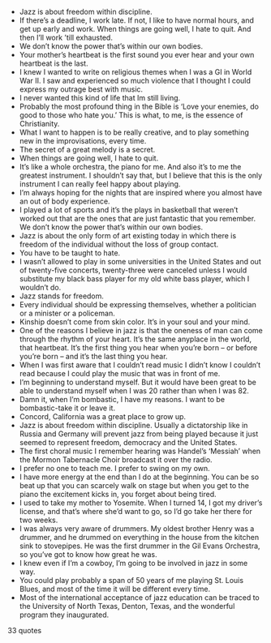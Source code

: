  - Jazz is about freedom within discipline.
 - If there’s a deadline, I work late. If not, I like to have normal hours, and get up early and work. When things are going well, I hate to quit. And then I’ll work ’till exhausted.
 - We don’t know the power that’s within our own bodies.
 - Your mother’s heartbeat is the first sound you ever hear and your own heartbeat is the last.
 - I knew I wanted to write on religious themes when I was a GI in World War II. I saw and experienced so much violence that I thought I could express my outrage best with music.
 - I never wanted this kind of life that Im still living.
 - Probably the most profound thing in the Bible is ‘Love your enemies, do good to those who hate you.’ This is what, to me, is the essence of Christianity.
 - What I want to happen is to be really creative, and to play something new in the improvisations, every time.
 - The secret of a great melody is a secret.
 - When things are going well, I hate to quit.
 - It’s like a whole orchestra, the piano for me. And also it’s to me the greatest instrument. I shouldn’t say that, but I believe that this is the only instrument I can really feel happy about playing.
 - I’m always hoping for the nights that are inspired where you almost have an out of body experience.
 - I played a lot of sports and it’s the plays in basketball that weren’t worked out that are the ones that are just fantastic that you remember. We don’t know the power that’s within our own bodies.
 - Jazz is about the only form of art existing today in which there is freedom of the individual without the loss of group contact.
 - You have to be taught to hate.
 - I wasn’t allowed to play in some universities in the United States and out of twenty-five concerts, twenty-three were canceled unless I would substitute my black bass player for my old white bass player, which I wouldn’t do.
 - Jazz stands for freedom.
 - Every individual should be expressing themselves, whether a politician or a minister or a policeman.
 - Kinship doesn’t come from skin color. It’s in your soul and your mind.
 - One of the reasons I believe in jazz is that the oneness of man can come through the rhythm of your heart. It’s the same anyplace in the world, that heartbeat. It’s the first thing you hear when you’re born – or before you’re born – and it’s the last thing you hear.
 - When I was first aware that I couldn’t read music I didn’t know I couldn’t read because I could play the music that was in front of me.
 - I’m beginning to understand myself. But it would have been great to be able to understand myself when I was 20 rather than when I was 82.
 - Damn it, when I’m bombastic, I have my reasons. I want to be bombastic-take it or leave it.
 - Concord, California was a great place to grow up.
 - Jazz is about freedom within discipline. Usually a dictatorship like in Russia and Germany will prevent jazz from being played because it just seemed to represent freedom, democracy and the United States.
 - The first choral music I remember hearing was Handel’s ‘Messiah’ when the Mormon Tabernacle Choir broadcast it over the radio.
 - I prefer no one to teach me. I prefer to swing on my own.
 - I have more energy at the end than I do at the beginning. You can be so beat up that you can scarcely walk on stage but when you get to the piano the excitement kicks in, you forget about being tired.
 - I used to take my mother to Yosemite. When I turned 14, I got my driver’s license, and that’s where she’d want to go, so I’d go take her there for two weeks.
 - I was always very aware of drummers. My oldest brother Henry was a drummer, and he drummed on everything in the house from the kitchen sink to stovepipes. He was the first drummer in the Gil Evans Orchestra, so you’ve got to know how great he was.
 - I knew even if I’m a cowboy, I’m going to be involved in jazz in some way.
 - You could play probably a span of 50 years of me playing St. Louis Blues, and most of the time it will be different every time.
 - Most of the international acceptance of jazz education can be traced to the University of North Texas, Denton, Texas, and the wonderful program they inaugurated.

33 quotes